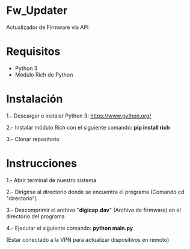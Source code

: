 # Fw_Updater
Actualizador de Firmware vía API

# Requisitos
- Python 3
- Módulo Rich de Python

# Instalación
1.- Descargar e instalar Python 3: https://www.python.org/

2.- Instalar módulo Rich con el siguiente comando: **pip install rich**

3.- Clonar repositorio

# Instrucciones
1.- Abrir terminal de nuestro sistema

2.- Dirigirse al directorio donde se encuentra el programa (Comando cd "directorio")

3.- Descomprimir el archivo "**digicap.dav**" (Archivo de firmware) en el directorio del programa

4.- Ejecutar el siguiente comando: **python main.py**

(Estar conectado a la VPN para actualizar dispositivos en remoto)
